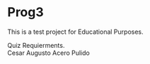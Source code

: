 # Prog3
 
 This is a test project for Educational Purposes.

Quiz Requierments.\
Cesar Augusto Acero Pulido
